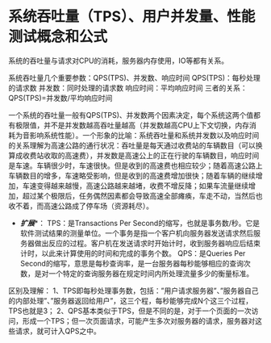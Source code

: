 # 系统吞吐量（TPS）、用户并发量、性能测试概念和公式

系统的吞吐量与请求对CPU的消耗，服务器内存使用，IO等都有关系。

系统吞吐量几个重要参数：QPS(TPS)、并发数、响应时间
QPS(TPS)：每秒处理的请求数
并发数：同时处理的请求数
响应时间：平均响应时间
三者的关系：QPS(TPS)=并发数/平均响应时间

一个系统的吞吐量一般有QPS(TPS)、并发数两个因素决定，每个系统这两个值都有极限值，并不是并发数越高吞吐量越高（并发数越高CPU上下文切换，内存消耗为音影响系统性能）。一个形象的比喻：系统吞吐量和系统并发数以及响应时间的关系理解为高速公路的通行状况：吞吐量是每天通过收费站的车辆数目（可以换算成收费站收取的高速费），并发数是高速公上的正在行驶的车辆数目，响应时间是车速。车辆很少时，车速很快。但是收到的高速费也相应较少；随着高速公路上车辆数目的增多，车速略受影响，但是收到的高速费增加很快；随着车辆的继续增加，车速变得越来越慢，高速公路越来越堵，收费不增反降；如果车流量继续增加，超过某个极限后，任务偶然因素都会导致高速全部瘫痪，车走不动，当然后也收不着，而高速公路成了停车场（资源耗尽）。

* *********************扩展**********************：
TPS：是Transactions Per Second的缩写，也就是事务数/秒。它是软件测试结果的测量单位。一个事务是指一个客户机向服务器发送请求然后服务器做出反应的过程。客户机在发送请求时开始计时，收到服务器响应后结束计时，以此来计算使用的时间和完成的事务个数。
QPS：是Queries Per Second的缩写，意思是每秒查询率，是一台服务器每秒能够相应的查询次数，是对一个特定的查询服务器在规定时间内所处理流量多少的衡量标准。

区别及理解：
1、TPS即每秒处理事务数，包括：”用户请求服务器”、”服务器自己的内部处理”、”服务器返回给用户”，这三个程，每秒能够完成N个这三个过程，TPS也就是3；
2、QPS基本类似于TPS，但是不同的是，对于一个页面的一次访问，形成一个TPS；但一次页面请求，可能产生多次对服务器的请求，服务器对这些请求，就可计入QPS之中。

